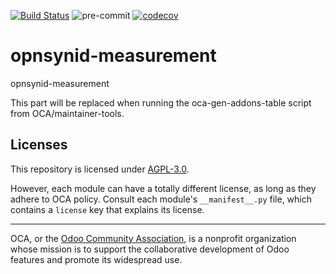[![Build Status](https://travis-ci.com/open-synergy/opnsynid-measurement.svg?branch=8.0)](https://travis-ci.com/open-synergy/opnsynid-measurement)
![pre-commit](https://github.com/open-synergy/opnsynid-measurement/actions/workflows/pre-commit.yml/badge.svg)
[![codecov](https://codecov.io/gh/open-synergy/opnsynid-measurement/branch/8.0/graph/badge.svg)](https://codecov.io/gh/open-synergy/opnsynid-measurement)

<!-- /!\ do not modify above this line -->

# opnsynid-measurement

opnsynid-measurement

<!-- /!\ do not modify below this line -->

<!-- prettier-ignore-start -->

[//]: # (addons)

This part will be replaced when running the oca-gen-addons-table script from OCA/maintainer-tools.

[//]: # (end addons)

<!-- prettier-ignore-end -->

## Licenses

This repository is licensed under [AGPL-3.0](LICENSE).

However, each module can have a totally different license, as long as they adhere to OCA
policy. Consult each module's `__manifest__.py` file, which contains a `license` key
that explains its license.

----

OCA, or the [Odoo Community Association](http://odoo-community.org/), is a nonprofit
organization whose mission is to support the collaborative development of Odoo features
and promote its widespread use.
